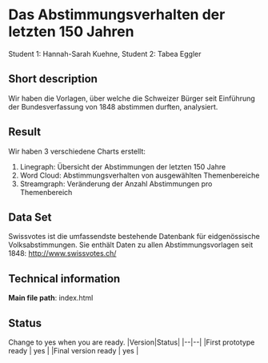 ﻿# Das Abstimmungsverhalten der letzten 150 Jahren

Student 1: Hannah-Sarah Kuehne, Student 2: Tabea Eggler

## Short description
Wir haben die Vorlagen, über welche die Schweizer Bürger seit Einführung der Bundesverfassung von 1848 abstimmen durften, analysiert.

## Result
Wir haben 3 verschiedene Charts erstellt:
1) Linegraph: Übersicht der Abstimmungen der letzten 150 Jahre
2) Word Cloud: Abstimmungsverhalten von ausgewählten Themenbereiche
3) Streamgraph: Veränderung der Anzahl Abstimmungen pro Themenbereich

## Data Set
Swissvotes ist die umfassendste bestehende Datenbank für eidgenössische Volksabstimmungen. Sie enthält Daten zu allen Abstimmungsvorlagen seit 1848: http://www.swissvotes.ch/

## Technical information
**Main file path**: index.html


## Status
Change to yes when you are ready.
|Version|Status|
|--|--|
|First prototype ready | yes |
|Final version ready  | yes |
